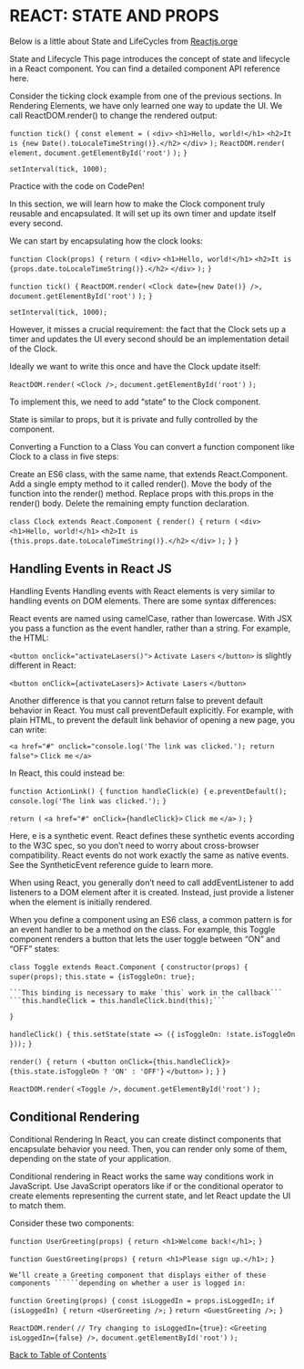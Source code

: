 # REACT: STATE AND PROPS

Below is a little about State and LifeCycles from [Reactjs.orge](/https://reactjs.org/docs/state-and-lifecycle.html)


State and Lifecycle
This page introduces the concept of state and lifecycle in a React component. You can find a detailed component API reference here.

Consider the ticking clock example from one of the previous sections. In Rendering Elements, we have only learned one way to update the UI. We call ReactDOM.render() to change the rendered output:

```function tick() {```
  ```const element = (```
    ```<div>```
      ```<h1>Hello, world!</h1>```
      ```<h2>It is {new Date().toLocaleTimeString()}.</h2>```
    ```</div>```
  ```);```
  ```ReactDOM.render(```
    ```element,```
    ```document.getElementById('root')```
  ```);```
```}```

```setInterval(tick, 1000);```

Practice with the code on CodePen!

In this section, we will learn how to make the Clock component truly reusable and encapsulated. It will set up its own timer and update itself every second.

We can start by encapsulating how the clock looks:

```function Clock(props) {```
  ```return (```
    ```<div>```
      ```<h1>Hello, world!</h1>```
      ```<h2>It is {props.date.toLocaleTimeString()}.</h2>```
    ```</div>```
  ```);```
```}```

```function tick() {```
  ```ReactDOM.render(```
    ```<Clock date={new Date()} />,```
    ```document.getElementById('root')```
  ```);```
```}```

```setInterval(tick, 1000);```


However, it misses a crucial requirement: the fact that the Clock sets up a timer and updates the UI every second should be an implementation detail of the Clock.

Ideally we want to write this once and have the Clock update itself:

```ReactDOM.render(```
  ```<Clock />,```
  ```document.getElementById('root')```
```);```

To implement this, we need to add “state” to the Clock component.

State is similar to props, but it is private and fully controlled by the component.

Converting a Function to a Class
You can convert a function component like Clock to a class in five steps:

Create an ES6 class, with the same name, that extends React.Component.
Add a single empty method to it called render().
Move the body of the function into the render() method.
Replace props with this.props in the render() body.
Delete the remaining empty function declaration.

```class Clock extends React.Component {```
  ```render() {```
    ```return (```
      ```<div>```
        ```<h1>Hello, world!</h1>```
        ```<h2>It is {this.props.date.toLocaleTimeString()}.</h2>```
      ```</div>```
    ```);```
  ```}```
```}```

## Handling Events in React JS

Handling Events
Handling events with React elements is very similar to handling events on DOM elements. There are some syntax differences:

React events are named using camelCase, rather than lowercase.
With JSX you pass a function as the event handler, rather than a string.
For example, the HTML:

```<button onclick="activateLasers()">```
  ```Activate Lasers```
```</button>```
is slightly different in React:

```<button onClick={activateLasers}>```
  ```Activate Lasers```
```</button>```

Another difference is that you cannot return false to prevent default behavior in React. You must call preventDefault explicitly. For example, with plain HTML, to prevent the default link behavior of opening a new page, you can write:

```<a href="#" onclick="console.log('The link was clicked.'); return false">```
  ```Click me```
```</a>```

In React, this could instead be:

```function ActionLink() {```
  ```function handleClick(e) {```
    ```e.preventDefault();```
    ```console.log('The link was clicked.');```
  ```}```

  ```return (```
    ```<a href="#" onClick={handleClick}>```
      ```Click me```
    ```</a>```
  ```);```
```}```

Here, e is a synthetic event. React defines these synthetic events according to the W3C spec, so you don’t need to worry about cross-browser compatibility. React events do not work exactly the same as native events. See the SyntheticEvent reference guide to learn more.

When using React, you generally don’t need to call addEventListener to add listeners to a DOM element after it is created. Instead, just provide a listener when the element is initially rendered.

When you define a component using an ES6 class, a common pattern is for an event handler to be a method on the class. For example, this Toggle component renders a button that lets the user toggle between “ON” and “OFF” states:

```class Toggle extends React.Component {```
  ```constructor(props) {```
    ```super(props);```
    ```this.state = {isToggleOn: true};```

    ```This binding is necessary to make `this` work in the callback```
    ```this.handleClick = this.handleClick.bind(this);```
  ```}```

  ```handleClick() {```
    ```this.setState(state => ({```
      ```isToggleOn: !state.isToggleOn```
    ```}));```
  ```}```

  ```render() {```
    ```return (```
      ```<button onClick={this.handleClick}>```
        ```{this.state.isToggleOn ? 'ON' : 'OFF'}```
      ```</button>```
    ```);```
  ```}```
```}```

```ReactDOM.render(```
  ```<Toggle />,```
  ```document.getElementById('root')```
```);```


## Conditional Rendering

Conditional Rendering
In React, you can create distinct components that encapsulate behavior you need. Then, you can render only some of them, depending on the state of your application.

Conditional rendering in React works the same way conditions work in JavaScript. Use JavaScript operators like if or the conditional operator to create elements representing the current state, and let React update the UI to match them.

Consider these two components:

```function UserGreeting(props) {```
  ```return <h1>Welcome back!</h1>;```
```}```

```function GuestGreeting(props) {```
  ```return <h1>Please sign up.</h1>;```
```}```

```We’ll create a Greeting component that displays either of these components ``````depending on whether a user is logged in:```

```function Greeting(props) {```
  ```const isLoggedIn = props.isLoggedIn;```
  ```if (isLoggedIn) {```
    ```return <UserGreeting />;```
  ```}```
  ```return <GuestGreeting />;```
```}```

```ReactDOM.render(```
  ```// Try changing to isLoggedIn={true}:```
  ```<Greeting isLoggedIn={false} />,```
  ```document.getElementById('root')```
```);```

[Back to Table of Contents](/README.md)